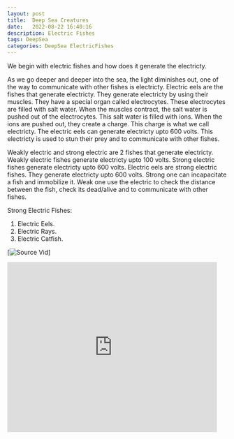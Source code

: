 ```yaml
---
layout: post
title:  Deep Sea Creatures
date:   2022-08-22 16:40:16
description: Electric Fishes
tags: DeepSea
categories: DeepSea ElectricFishes
---
```


We begin with electric fishes and how does it generate the electricty.

As we go deeper and deeper into the sea, the light diminishes out, one of the way to communicate with other fishes is electricty. Electric eels are the fishes that generate electricty. They generate electricty by using their muscles. They have a special organ called electrocytes. These electrocytes are filled with salt water. When the muscles contract, the salt water is pushed out of the electrocytes. This salt water is filled with ions. When the ions are pushed out, they create a charge. This charge is what we call electricty. The electric eels can generate electricty upto 600 volts. This electricty is used to stun their prey and to communicate with other fishes.

Weakly electric and strong electric are 2 fishes that generate electricty. Weakly electric fishes generate electricty upto 100 volts. Strong electric fishes generate electricty upto 600 volts. Electric eels are strong electric fishes. They generate electricty upto 600 volts. Strong one can incapacitate a fish and immobilize it. Weak one use the electric to check the distance between the fish, check its dead/alive and to communicate with other fishes.

Strong Electric Fishes:
1. Electric Eels.
2. Electric Rays.
3. Electric Catfish.

[![Source Vid](https://www.youtube.com/watch?v=z0M7_HPSi14)]

<iframe  title="YouTube video player" width="480" height="390" src="https://www.youtube.com/watch?v=z0M7_HPSi14" frameborder="0" allowfullscreen></iframe>
